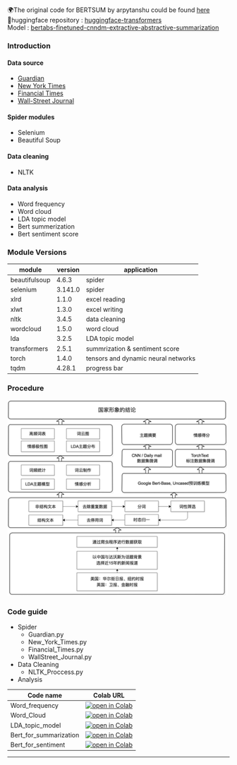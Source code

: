 

🌍The original code for BERTSUM by arpytanshu could be found [here](https://github.com/arpytanshu/digiledge-summary-bert)
<br>🤗huggingface repository : [huggingface-transformers](https://github.com/huggingface/transformers)<br>
Model : [bertabs-finetuned-cnndm-extractive-abstractive-summarization](https://huggingface.co/bertabs-finetuned-cnndm-extractive-abstractive-summarization)

### Introduction
#### Data source
  * [Guardian](https://www.theguardian.com/us)
  * [New York Times](https://www.nytimes.com/)
  * [Financial Times](https://www.ft.com/)
  * [Wall-Street Journal](https://www.wsj.com/)
#### Spider modules
  * Selenium
  * Beautiful Soup
#### Data cleaning
  * NLTK 
#### Data analysis
  * Word frequency
  * Word cloud
  * LDA topic model
  * Bert summerization
  * Bert sentiment score
  
###  Module Versions
| module | version | application |
|  ----  | ----  | ---- |
| beautifulsoup | 4.6.3 | spider |
| selenium | 3.141.0 | spider |
| xlrd | 1.1.0 | excel reading |
| xlwt | 1.3.0 | excel writing |
| nltk | 3.4.5 | data cleaning |
| wordcloud | 1.5.0 | word cloud |
| lda | 3.2.5 | LDA topic model |
| transformers | 2.5.1 | summrization & sentiment score |
| torch | 1.4.0 | tensors and dynamic neural networks |
| tqdm | 4.28.1 | progress bar |

### Procedure
<img src="https://github.com/scyyy/NLP-national-image-analysis/blob/master/image/procedure.png" width="500"/>

### Code guide
* Spider
  * Guardian.py
  * New_York_Times.py
  * Financial_Times.py
  * WallStreet_Journal.py
* Data Cleaning
  * NLTK_Proccess.py
* Analysis

 |Code name | Colab URL |
 | --- | --- |
 | Word_frequency | [![open in Colab](https://img.shields.io/badge/open%20in-Colab-orange.svg)](https://colab.research.google.com/github/scyyy/NLP-national-image-analysis/blob/master/analysis/Word_Frequency.ipynb)
 | Word_Cloud | [![open in Colab](https://img.shields.io/badge/open%20in-Colab-orange.svg)](https://colab.research.google.com/github/scyyy/NLP-national-image-analysis/blob/master/analysis/Word_Cloud.ipynb)
 | LDA_topic_model | [![open in Colab](https://img.shields.io/badge/open%20in-Colab-orange.svg)](https://colab.research.google.com/github/scyyy/NLP-national-image-analysis/blob/master/analysis/LDA_topic_model.ipynb)
 | Bert_for_summarization | [![open in Colab](https://img.shields.io/badge/open%20in-Colab-orange.svg)](https://colab.research.google.com/github/scyyy/NLP-national-image-analysis/blob/master/analysis/Bert_for_summarization.ipynb)
 | Bert_for_sentiment | [![open in Colab](https://img.shields.io/badge/open%20in-Colab-orange.svg)](https://colab.research.google.com/github/scyyy/NLP-national-image-analysis/blob/master/analysis/Bert_for_sentiment.ipynb)
---
